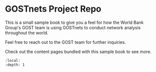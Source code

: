 # GOSTnets Project Repo

This is a small sample book to give you a feel for how the World Bank Group's GOST team is using GOSTnets to conduct network analysis throughout the world.

Feel free to reach out to the GOST team for further inquiries.


Check out the content pages bundled with this sample book to see more.

```{contents}
:local:
:depth: 1
```
